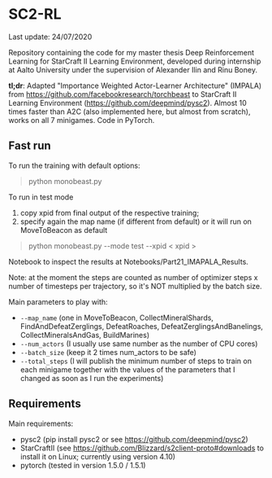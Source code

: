# SC2-RL

Last update: 24/07/2020

Repository containing the code for my master thesis Deep Reinforcement Learning for StarCraft II Learning Environment, developed during internship at Aalto University under the supervision of Alexander Ilin and Rinu Boney.

**tl;dr**: Adapted "Importance Weighted Actor-Learner Architecture" (IMPALA) from https://github.com/facebookresearch/torchbeast to StarCraft II Learning Environment (https://github.com/deepmind/pysc2). Almost 10 times faster than A2C (also implemented here, but almost from scratch), works on all 7 minigames. Code in PyTorch.

## Fast run

To run the training with default options:
> python monobeast.py 

To run in test mode
1. copy xpid from final output of the respective training; 
2. specify again the map name (if different from default) or it will run on MoveToBeacon as default
> python monobeast.py --mode test --xpid \< xpid \>

Notebook to inspect the results at Notebooks/Part21_IMAPALA_Results.

Note: at the moment the steps are counted as number of optimizer steps x number of timesteps per trajectory, so it's NOT multiplied by the batch size.

Main parameters to play with:
- `--map_name` (one in MoveToBeacon, CollectMineralShards, FindAndDefeatZerglings, DefeatRoaches, DefeatZerglingsAndBanelings, CollectMineralsAndGas, BuildMarines)
- `--num_actors` (I usually use same number as the number of CPU cores)
- `--batch_size` (keep it 2 times num_actors to be safe)
- `--total_steps` (I will publish the minimum number of steps to train on each minigame together with the values of the parameters that I changed as soon as I run the experiments)

## Requirements
Main requirements:
- pysc2 (pip install pysc2 or see https://github.com/deepmind/pysc2)
- StarCraftII (see https://github.com/Blizzard/s2client-proto#downloads to install it on Linux; currently using version 4.10)
- pytorch (tested in version 1.5.0 / 1.5.1)

```python

```
